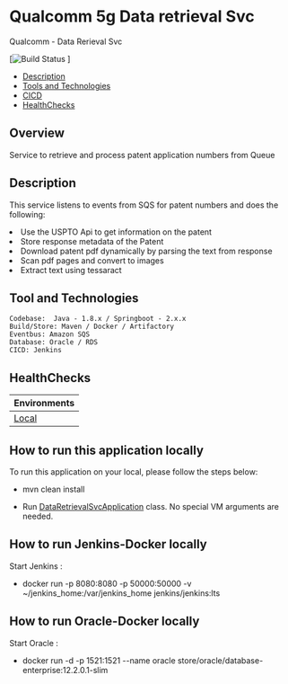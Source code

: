 # Qualcomm 5g Data retrieval Svc
Qualcomm - Data Rerieval Svc

[![Build Status](http://localhost:8080/job/data-retrieval-svc/) ]

* [Description](#desc)
* [Tools and Technologies](#tools)
* [CICD](#cicd)
* [HealthChecks](#health)


## Overview ##
Service to retrieve and process patent application numbers from Queue
<a name="desc"></a>
## Description

This service listens to events from SQS for patent numbers and does the following:
<li> Use the USPTO Api to get information on the patent</li>
<li> Store response metadata of the Patent</li>
<li> Download patent pdf dynamically by parsing the text from response</li>
<li> Scan pdf pages and convert to images</li>
<li> Extract text using tessaract</li>


<a name="tools"></a>
## Tool and Technologies
    Codebase:  Java - 1.8.x / Springboot - 2.x.x
    Build/Store: Maven / Docker / Artifactory
    Eventbus: Amazon SQS
    Database: Oracle / RDS
    CICD: Jenkins

<a name="endpoints"></a>
## HealthChecks
| Environments| 
| :----|
| [Local](http://localhost:8082/actuator/health) |


## How to run this application locally

To run this application on your local, please follow the steps below:

* mvn clean install

* Run [DataRetrievalSvcApplication](/Users/sravindra1/code/personal/data-retrieval-svc/src/main/java/com/personal/dataretrievalsvc/DataRetrievalSvcApplication.java) class. No special VM arguments are needed.

## How to run Jenkins-Docker locally
Start Jenkins :

* docker run -p 8080:8080 -p 50000:50000 -v ~/jenkins_home:/var/jenkins_home jenkins/jenkins:lts

## How to run Oracle-Docker locally
Start Oracle :
* docker run -d -p 1521:1521 --name oracle store/oracle/database-enterprise:12.2.0.1-slim